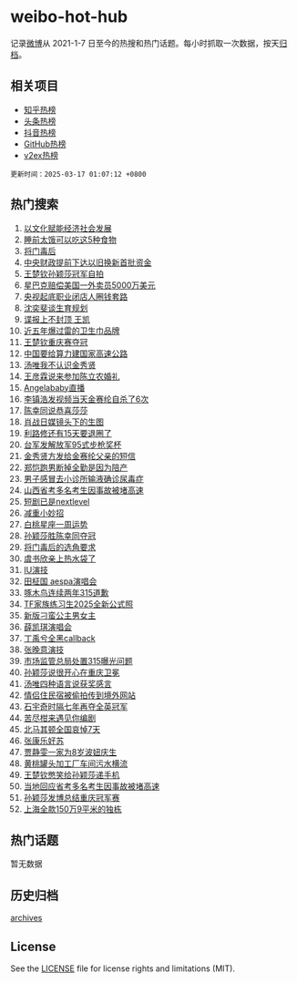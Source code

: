 # weibo-hot-hub

记录[微博](https://www.weibo.com)从 2021-1-7 日至今的热搜和热门话题。每小时抓取一次数据，按天[归档](archives)。

## 相关项目

- [知乎热榜](https://github.com/lonnyzhang423/zhihu-hot-hub)
- [头条热榜](https://github.com/lonnyzhang423/toutiao-hot-hub)
- [抖音热榜](https://github.com/lonnyzhang423/douyin-hot-hub)
- [GitHub热榜](https://github.com/lonnyzhang423/github-hot-hub)
- [v2ex热榜](https://github.com/lonnyzhang423/v2ex-hot-hub)


`更新时间：2025-03-17 01:07:12 +0800`

## 热门搜索

1. [以文化赋能经济社会发展](https://m.weibo.cn/search?containerid=100103type%3D1%26t%3D10%26q%3D%23%E4%BB%A5%E6%96%87%E5%8C%96%E8%B5%8B%E8%83%BD%E7%BB%8F%E6%B5%8E%E7%A4%BE%E4%BC%9A%E5%8F%91%E5%B1%95%23&stream_entry_id=51&isnewpage=1&extparam=seat%3D1%26cate%3D10103%26pos%3D0%26filter_type%3Drealtimehot%26stream_entry_id%3D51%26c_type%3D51%26q%3D%2523%25E4%25BB%25A5%25E6%2596%2587%25E5%258C%2596%25E8%25B5%258B%25E8%2583%25BD%25E7%25BB%258F%25E6%25B5%258E%25E7%25A4%25BE%25E4%25BC%259A%25E5%258F%2591%25E5%25B1%2595%2523%26dgr%3D0%26display_time%3D1742144830%26pre_seqid%3D174214483067303082463156)
1. [睡前太饿可以吃这5种食物](https://m.weibo.cn/search?containerid=100103type%3D1%26t%3D10%26q%3D%23%E7%9D%A1%E5%89%8D%E5%A4%AA%E9%A5%BF%E5%8F%AF%E4%BB%A5%E5%90%83%E8%BF%995%E7%A7%8D%E9%A3%9F%E7%89%A9%23&stream_entry_id=31&isnewpage=1&extparam=seat%3D1%26lcate%3D5001%26dgr%3D0%26c_type%3D31%26cate%3D5001%26q%3D%2523%25E7%259D%25A1%25E5%2589%258D%25E5%25A4%25AA%25E9%25A5%25BF%25E5%258F%25AF%25E4%25BB%25A5%25E5%2590%2583%25E8%25BF%25995%25E7%25A7%258D%25E9%25A3%259F%25E7%2589%25A9%2523%26pos%3D0%26band_rank%3D1%26stream_entry_id%3D31%26flag%3D1%26filter_type%3Drealtimehot%26realpos%3D1%26display_time%3D1742144830%26pre_seqid%3D174214483067303082463156)
1. [将门毒后](https://m.weibo.cn/search?containerid=100103type%3D1%26t%3D10%26q%3D%E5%B0%86%E9%97%A8%E6%AF%92%E5%90%8E&stream_entry_id=31&isnewpage=1&extparam=seat%3D1%26lcate%3D5001%26dgr%3D0%26c_type%3D31%26cate%3D5001%26q%3D%25E5%25B0%2586%25E9%2597%25A8%25E6%25AF%2592%25E5%2590%258E%26pos%3D1%26band_rank%3D2%26stream_entry_id%3D31%26flag%3D2%26filter_type%3Drealtimehot%26realpos%3D2%26display_time%3D1742144830%26pre_seqid%3D174214483067303082463156)
1. [中央财政提前下达以旧换新首批资金](https://m.weibo.cn/search?containerid=100103type%3D1%26t%3D10%26q%3D%23%E4%B8%AD%E5%A4%AE%E8%B4%A2%E6%94%BF%E6%8F%90%E5%89%8D%E4%B8%8B%E8%BE%BE%E4%BB%A5%E6%97%A7%E6%8D%A2%E6%96%B0%E9%A6%96%E6%89%B9%E8%B5%84%E9%87%91%23&stream_entry_id=31&isnewpage=1&extparam=seat%3D1%26lcate%3D5001%26dgr%3D0%26c_type%3D31%26cate%3D5001%26q%3D%2523%25E4%25B8%25AD%25E5%25A4%25AE%25E8%25B4%25A2%25E6%2594%25BF%25E6%258F%2590%25E5%2589%258D%25E4%25B8%258B%25E8%25BE%25BE%25E4%25BB%25A5%25E6%2597%25A7%25E6%258D%25A2%25E6%2596%25B0%25E9%25A6%2596%25E6%2589%25B9%25E8%25B5%2584%25E9%2587%2591%2523%26pos%3D2%26band_rank%3D3%26stream_entry_id%3D31%26flag%3D0%26filter_type%3Drealtimehot%26realpos%3D3%26display_time%3D1742144830%26pre_seqid%3D174214483067303082463156)
1. [王楚钦孙颖莎冠军自拍](https://m.weibo.cn/search?containerid=100103type%3D1%26t%3D10%26q%3D%23%E7%8E%8B%E6%A5%9A%E9%92%A6%E5%AD%99%E9%A2%96%E8%8E%8E%E5%86%A0%E5%86%9B%E8%87%AA%E6%8B%8D%23&stream_entry_id=31&isnewpage=1&extparam=seat%3D1%26lcate%3D5001%26dgr%3D0%26c_type%3D31%26cate%3D5001%26q%3D%2523%25E7%258E%258B%25E6%25A5%259A%25E9%2592%25A6%25E5%25AD%2599%25E9%25A2%2596%25E8%258E%258E%25E5%2586%25A0%25E5%2586%259B%25E8%2587%25AA%25E6%258B%258D%2523%26pos%3D3%26band_rank%3D4%26stream_entry_id%3D31%26flag%3D16%26filter_type%3Drealtimehot%26realpos%3D4%26display_time%3D1742144830%26pre_seqid%3D174214483067303082463156)
1. [星巴克赔偿美国一外卖员5000万美元](https://m.weibo.cn/search?containerid=100103type%3D1%26t%3D10%26q%3D%23%E6%98%9F%E5%B7%B4%E5%85%8B%E8%B5%94%E5%81%BF%E7%BE%8E%E5%9B%BD%E4%B8%80%E5%A4%96%E5%8D%96%E5%91%985000%E4%B8%87%E7%BE%8E%E5%85%83%23&stream_entry_id=31&isnewpage=1&extparam=seat%3D1%26lcate%3D5001%26dgr%3D0%26c_type%3D31%26cate%3D5001%26q%3D%2523%25E6%2598%259F%25E5%25B7%25B4%25E5%2585%258B%25E8%25B5%2594%25E5%2581%25BF%25E7%25BE%258E%25E5%259B%25BD%25E4%25B8%2580%25E5%25A4%2596%25E5%258D%2596%25E5%2591%25985000%25E4%25B8%2587%25E7%25BE%258E%25E5%2585%2583%2523%26pos%3D4%26band_rank%3D5%26stream_entry_id%3D31%26flag%3D0%26filter_type%3Drealtimehot%26realpos%3D5%26display_time%3D1742144830%26pre_seqid%3D174214483067303082463156)
1. [央视起底职业闭店人圈钱套路](https://m.weibo.cn/search?containerid=100103type%3D1%26t%3D10%26q%3D%23%E5%A4%AE%E8%A7%86%E8%B5%B7%E5%BA%95%E8%81%8C%E4%B8%9A%E9%97%AD%E5%BA%97%E4%BA%BA%E5%9C%88%E9%92%B1%E5%A5%97%E8%B7%AF%23&stream_entry_id=31&isnewpage=1&extparam=seat%3D1%26lcate%3D5001%26dgr%3D0%26c_type%3D31%26cate%3D5001%26q%3D%2523%25E5%25A4%25AE%25E8%25A7%2586%25E8%25B5%25B7%25E5%25BA%2595%25E8%2581%258C%25E4%25B8%259A%25E9%2597%25AD%25E5%25BA%2597%25E4%25BA%25BA%25E5%259C%2588%25E9%2592%25B1%25E5%25A5%2597%25E8%25B7%25AF%2523%26pos%3D5%26band_rank%3D6%26stream_entry_id%3D31%26flag%3D1%26filter_type%3Drealtimehot%26realpos%3D6%26display_time%3D1742144830%26pre_seqid%3D174214483067303082463156)
1. [沈奕斐谈生育规划](https://m.weibo.cn/search?containerid=100103type%3D1%26t%3D10%26q%3D%23%E6%B2%88%E5%A5%95%E6%96%90%E8%B0%88%E7%94%9F%E8%82%B2%E8%A7%84%E5%88%92%23&stream_entry_id=31&isnewpage=1&extparam=seat%3D1%26topic_ad%3D1%26lcate%3D5001%26filter_type%3Drealtimehot%26c_type%3D31%26cate%3D5001%26is_ad_pos%3D1%26pos%3D6%26q%3D%2523%25E6%25B2%2588%25E5%25A5%2595%25E6%2596%2590%25E8%25B0%2588%25E7%2594%259F%25E8%2582%25B2%25E8%25A7%2584%25E5%2588%2592%2523%26stream_entry_id%3D31%26band_rank%3D7%26dgr%3D0%26adid%3D279197%26display_time%3D1742144830%26pre_seqid%3D174214483067303082463156)
1. [谍报上不封顶 王凯](https://m.weibo.cn/search?containerid=100103type%3D1%26t%3D10%26q%3D%E8%B0%8D%E6%8A%A5%E4%B8%8A%E4%B8%8D%E5%B0%81%E9%A1%B6+%E7%8E%8B%E5%87%AF&stream_entry_id=31&isnewpage=1&extparam=seat%3D1%26lcate%3D5001%26dgr%3D0%26c_type%3D31%26cate%3D5001%26q%3D%25E8%25B0%258D%25E6%258A%25A5%25E4%25B8%258A%25E4%25B8%258D%25E5%25B0%2581%25E9%25A1%25B6%2520%25E7%258E%258B%25E5%2587%25AF%26pos%3D7%26band_rank%3D7%26stream_entry_id%3D31%26flag%3D1%26filter_type%3Drealtimehot%26realpos%3D7%26display_time%3D1742144830%26pre_seqid%3D174214483067303082463156)
1. [近五年爆过雷的卫生巾品牌](https://m.weibo.cn/search?containerid=100103type%3D1%26t%3D10%26q%3D%23%E8%BF%91%E4%BA%94%E5%B9%B4%E7%88%86%E8%BF%87%E9%9B%B7%E7%9A%84%E5%8D%AB%E7%94%9F%E5%B7%BE%E5%93%81%E7%89%8C%23&stream_entry_id=31&isnewpage=1&extparam=seat%3D1%26lcate%3D5001%26dgr%3D0%26c_type%3D31%26cate%3D5001%26q%3D%2523%25E8%25BF%2591%25E4%25BA%2594%25E5%25B9%25B4%25E7%2588%2586%25E8%25BF%2587%25E9%259B%25B7%25E7%259A%2584%25E5%258D%25AB%25E7%2594%259F%25E5%25B7%25BE%25E5%2593%2581%25E7%2589%258C%2523%26pos%3D8%26band_rank%3D8%26stream_entry_id%3D31%26flag%3D0%26filter_type%3Drealtimehot%26realpos%3D8%26display_time%3D1742144830%26pre_seqid%3D174214483067303082463156)
1. [王楚钦重庆赛夺冠](https://m.weibo.cn/search?containerid=100103type%3D1%26t%3D10%26q%3D%23%E7%8E%8B%E6%A5%9A%E9%92%A6%E9%87%8D%E5%BA%86%E8%B5%9B%E5%A4%BA%E5%86%A0%23&stream_entry_id=31&isnewpage=1&extparam=seat%3D1%26lcate%3D5001%26dgr%3D0%26c_type%3D31%26cate%3D5001%26q%3D%2523%25E7%258E%258B%25E6%25A5%259A%25E9%2592%25A6%25E9%2587%258D%25E5%25BA%2586%25E8%25B5%259B%25E5%25A4%25BA%25E5%2586%25A0%2523%26pos%3D9%26band_rank%3D9%26stream_entry_id%3D31%26flag%3D16%26filter_type%3Drealtimehot%26realpos%3D9%26display_time%3D1742144830%26pre_seqid%3D174214483067303082463156)
1. [中国要给算力建国家高速公路](https://m.weibo.cn/search?containerid=100103type%3D1%26t%3D10%26q%3D%23%E4%B8%AD%E5%9B%BD%E8%A6%81%E7%BB%99%E7%AE%97%E5%8A%9B%E5%BB%BA%E5%9B%BD%E5%AE%B6%E9%AB%98%E9%80%9F%E5%85%AC%E8%B7%AF%23&stream_entry_id=31&isnewpage=1&extparam=seat%3D1%26lcate%3D5001%26dgr%3D0%26c_type%3D31%26cate%3D5001%26q%3D%2523%25E4%25B8%25AD%25E5%259B%25BD%25E8%25A6%2581%25E7%25BB%2599%25E7%25AE%2597%25E5%258A%259B%25E5%25BB%25BA%25E5%259B%25BD%25E5%25AE%25B6%25E9%25AB%2598%25E9%2580%259F%25E5%2585%25AC%25E8%25B7%25AF%2523%26pos%3D10%26band_rank%3D10%26stream_entry_id%3D31%26flag%3D1%26filter_type%3Drealtimehot%26realpos%3D10%26display_time%3D1742144830%26pre_seqid%3D174214483067303082463156)
1. [汤唯我不认识金秀贤](https://m.weibo.cn/search?containerid=100103type%3D1%26t%3D10%26q%3D%23%E6%B1%A4%E5%94%AF%E6%88%91%E4%B8%8D%E8%AE%A4%E8%AF%86%E9%87%91%E7%A7%80%E8%B4%A4%23&stream_entry_id=31&isnewpage=1&extparam=seat%3D1%26lcate%3D5001%26dgr%3D0%26c_type%3D31%26cate%3D5001%26q%3D%2523%25E6%25B1%25A4%25E5%2594%25AF%25E6%2588%2591%25E4%25B8%258D%25E8%25AE%25A4%25E8%25AF%2586%25E9%2587%2591%25E7%25A7%2580%25E8%25B4%25A4%2523%26pos%3D11%26band_rank%3D11%26stream_entry_id%3D31%26flag%3D2%26filter_type%3Drealtimehot%26realpos%3D11%26display_time%3D1742144830%26pre_seqid%3D174214483067303082463156)
1. [王彦霖说来参加陈立农婚礼](https://m.weibo.cn/search?containerid=100103type%3D1%26t%3D10%26q%3D%E7%8E%8B%E5%BD%A6%E9%9C%96%E8%AF%B4%E6%9D%A5%E5%8F%82%E5%8A%A0%E9%99%88%E7%AB%8B%E5%86%9C%E5%A9%9A%E7%A4%BC&stream_entry_id=31&isnewpage=1&extparam=seat%3D1%26lcate%3D5001%26dgr%3D0%26c_type%3D31%26cate%3D5001%26q%3D%25E7%258E%258B%25E5%25BD%25A6%25E9%259C%2596%25E8%25AF%25B4%25E6%259D%25A5%25E5%258F%2582%25E5%258A%25A0%25E9%2599%2588%25E7%25AB%258B%25E5%2586%259C%25E5%25A9%259A%25E7%25A4%25BC%26pos%3D12%26band_rank%3D12%26stream_entry_id%3D31%26flag%3D1%26filter_type%3Drealtimehot%26realpos%3D12%26display_time%3D1742144830%26pre_seqid%3D174214483067303082463156)
1. [Angelababy直播](https://m.weibo.cn/search?containerid=100103type%3D1%26t%3D10%26q%3DAngelababy%E7%9B%B4%E6%92%AD&stream_entry_id=31&isnewpage=1&extparam=seat%3D1%26lcate%3D5001%26dgr%3D0%26c_type%3D31%26cate%3D5001%26q%3DAngelababy%25E7%259B%25B4%25E6%2592%25AD%26pos%3D13%26band_rank%3D13%26stream_entry_id%3D31%26flag%3D2%26filter_type%3Drealtimehot%26realpos%3D13%26display_time%3D1742144830%26pre_seqid%3D174214483067303082463156)
1. [李镇浩发视频当天金赛纶自杀了6次](https://m.weibo.cn/search?containerid=100103type%3D1%26t%3D10%26q%3D%23%E6%9D%8E%E9%95%87%E6%B5%A9%E5%8F%91%E8%A7%86%E9%A2%91%E5%BD%93%E5%A4%A9%E9%87%91%E8%B5%9B%E7%BA%B6%E8%87%AA%E6%9D%80%E4%BA%866%E6%AC%A1%23&stream_entry_id=31&isnewpage=1&extparam=seat%3D1%26lcate%3D5001%26dgr%3D0%26c_type%3D31%26cate%3D5001%26q%3D%2523%25E6%259D%258E%25E9%2595%2587%25E6%25B5%25A9%25E5%258F%2591%25E8%25A7%2586%25E9%25A2%2591%25E5%25BD%2593%25E5%25A4%25A9%25E9%2587%2591%25E8%25B5%259B%25E7%25BA%25B6%25E8%2587%25AA%25E6%259D%2580%25E4%25BA%25866%25E6%25AC%25A1%2523%26pos%3D14%26band_rank%3D14%26stream_entry_id%3D31%26flag%3D2%26filter_type%3Drealtimehot%26realpos%3D14%26display_time%3D1742144830%26pre_seqid%3D174214483067303082463156)
1. [陈幸同说恭喜莎莎](https://m.weibo.cn/search?containerid=100103type%3D1%26t%3D10%26q%3D%23%E9%99%88%E5%B9%B8%E5%90%8C%E8%AF%B4%E6%81%AD%E5%96%9C%E8%8E%8E%E8%8E%8E%23&stream_entry_id=31&isnewpage=1&extparam=seat%3D1%26lcate%3D5001%26dgr%3D0%26c_type%3D31%26cate%3D5001%26q%3D%2523%25E9%2599%2588%25E5%25B9%25B8%25E5%2590%258C%25E8%25AF%25B4%25E6%2581%25AD%25E5%2596%259C%25E8%258E%258E%25E8%258E%258E%2523%26pos%3D15%26band_rank%3D15%26stream_entry_id%3D31%26flag%3D1%26filter_type%3Drealtimehot%26realpos%3D15%26display_time%3D1742144830%26pre_seqid%3D174214483067303082463156)
1. [肖战日媒镜头下的生图](https://m.weibo.cn/search?containerid=100103type%3D1%26t%3D10%26q%3D%23%E8%82%96%E6%88%98%E6%97%A5%E5%AA%92%E9%95%9C%E5%A4%B4%E4%B8%8B%E7%9A%84%E7%94%9F%E5%9B%BE%23&stream_entry_id=31&isnewpage=1&extparam=seat%3D1%26lcate%3D5001%26dgr%3D0%26c_type%3D31%26cate%3D5001%26q%3D%2523%25E8%2582%2596%25E6%2588%2598%25E6%2597%25A5%25E5%25AA%2592%25E9%2595%259C%25E5%25A4%25B4%25E4%25B8%258B%25E7%259A%2584%25E7%2594%259F%25E5%259B%25BE%2523%26pos%3D16%26band_rank%3D16%26stream_entry_id%3D31%26flag%3D1%26filter_type%3Drealtimehot%26realpos%3D16%26display_time%3D1742144830%26pre_seqid%3D174214483067303082463156)
1. [利路修还有15天要退圈了](https://m.weibo.cn/search?containerid=100103type%3D1%26t%3D10%26q%3D%23%E5%88%A9%E8%B7%AF%E4%BF%AE%E8%BF%98%E6%9C%8915%E5%A4%A9%E8%A6%81%E9%80%80%E5%9C%88%E4%BA%86%23&stream_entry_id=31&isnewpage=1&extparam=seat%3D1%26lcate%3D5001%26dgr%3D0%26c_type%3D31%26cate%3D5001%26q%3D%2523%25E5%2588%25A9%25E8%25B7%25AF%25E4%25BF%25AE%25E8%25BF%2598%25E6%259C%258915%25E5%25A4%25A9%25E8%25A6%2581%25E9%2580%2580%25E5%259C%2588%25E4%25BA%2586%2523%26pos%3D17%26band_rank%3D17%26stream_entry_id%3D31%26flag%3D0%26filter_type%3Drealtimehot%26realpos%3D17%26display_time%3D1742144830%26pre_seqid%3D174214483067303082463156)
1. [台军发解放军95式步枪奖杯](https://m.weibo.cn/search?containerid=100103type%3D1%26t%3D10%26q%3D%23%E5%8F%B0%E5%86%9B%E5%8F%91%E8%A7%A3%E6%94%BE%E5%86%9B95%E5%BC%8F%E6%AD%A5%E6%9E%AA%E5%A5%96%E6%9D%AF%23&stream_entry_id=31&isnewpage=1&extparam=seat%3D1%26lcate%3D5001%26dgr%3D0%26c_type%3D31%26cate%3D5001%26q%3D%2523%25E5%258F%25B0%25E5%2586%259B%25E5%258F%2591%25E8%25A7%25A3%25E6%2594%25BE%25E5%2586%259B95%25E5%25BC%258F%25E6%25AD%25A5%25E6%259E%25AA%25E5%25A5%2596%25E6%259D%25AF%2523%26pos%3D18%26band_rank%3D18%26stream_entry_id%3D31%26flag%3D0%26filter_type%3Drealtimehot%26realpos%3D18%26display_time%3D1742144830%26pre_seqid%3D174214483067303082463156)
1. [金秀贤方发给金赛纶父亲的短信](https://m.weibo.cn/search?containerid=100103type%3D1%26t%3D10%26q%3D%23%E9%87%91%E7%A7%80%E8%B4%A4%E6%96%B9%E5%8F%91%E7%BB%99%E9%87%91%E8%B5%9B%E7%BA%B6%E7%88%B6%E4%BA%B2%E7%9A%84%E7%9F%AD%E4%BF%A1%23&stream_entry_id=31&isnewpage=1&extparam=seat%3D1%26lcate%3D5001%26dgr%3D0%26c_type%3D31%26cate%3D5001%26q%3D%2523%25E9%2587%2591%25E7%25A7%2580%25E8%25B4%25A4%25E6%2596%25B9%25E5%258F%2591%25E7%25BB%2599%25E9%2587%2591%25E8%25B5%259B%25E7%25BA%25B6%25E7%2588%25B6%25E4%25BA%25B2%25E7%259A%2584%25E7%259F%25AD%25E4%25BF%25A1%2523%26pos%3D19%26band_rank%3D19%26stream_entry_id%3D31%26flag%3D2%26filter_type%3Drealtimehot%26realpos%3D19%26display_time%3D1742144830%26pre_seqid%3D174214483067303082463156)
1. [郑恺跑男断掉全勤是因为陪产](https://m.weibo.cn/search?containerid=100103type%3D1%26t%3D10%26q%3D%E9%83%91%E6%81%BA%E8%B7%91%E7%94%B7%E6%96%AD%E6%8E%89%E5%85%A8%E5%8B%A4%E6%98%AF%E5%9B%A0%E4%B8%BA%E9%99%AA%E4%BA%A7&stream_entry_id=31&isnewpage=1&extparam=seat%3D1%26lcate%3D5001%26dgr%3D0%26c_type%3D31%26cate%3D5001%26q%3D%25E9%2583%2591%25E6%2581%25BA%25E8%25B7%2591%25E7%2594%25B7%25E6%2596%25AD%25E6%258E%2589%25E5%2585%25A8%25E5%258B%25A4%25E6%2598%25AF%25E5%259B%25A0%25E4%25B8%25BA%25E9%2599%25AA%25E4%25BA%25A7%26pos%3D20%26band_rank%3D20%26stream_entry_id%3D31%26flag%3D0%26filter_type%3Drealtimehot%26realpos%3D20%26display_time%3D1742144830%26pre_seqid%3D174214483067303082463156)
1. [男子感冒去小诊所输液确诊尿毒症](https://m.weibo.cn/search?containerid=100103type%3D1%26t%3D10%26q%3D%23%E7%94%B7%E5%AD%90%E6%84%9F%E5%86%92%E5%8E%BB%E5%B0%8F%E8%AF%8A%E6%89%80%E8%BE%93%E6%B6%B2%E7%A1%AE%E8%AF%8A%E5%B0%BF%E6%AF%92%E7%97%87%23&stream_entry_id=31&isnewpage=1&extparam=seat%3D1%26lcate%3D5001%26dgr%3D0%26c_type%3D31%26cate%3D5001%26q%3D%2523%25E7%2594%25B7%25E5%25AD%2590%25E6%2584%259F%25E5%2586%2592%25E5%258E%25BB%25E5%25B0%258F%25E8%25AF%258A%25E6%2589%2580%25E8%25BE%2593%25E6%25B6%25B2%25E7%25A1%25AE%25E8%25AF%258A%25E5%25B0%25BF%25E6%25AF%2592%25E7%2597%2587%2523%26pos%3D21%26band_rank%3D21%26stream_entry_id%3D31%26flag%3D0%26filter_type%3Drealtimehot%26realpos%3D21%26display_time%3D1742144830%26pre_seqid%3D174214483067303082463156)
1. [山西省考多名考生因事故被堵高速](https://m.weibo.cn/search?containerid=100103type%3D1%26t%3D10%26q%3D%23%E5%B1%B1%E8%A5%BF%E7%9C%81%E8%80%83%E5%A4%9A%E5%90%8D%E8%80%83%E7%94%9F%E5%9B%A0%E4%BA%8B%E6%95%85%E8%A2%AB%E5%A0%B5%E9%AB%98%E9%80%9F%23&stream_entry_id=31&isnewpage=1&extparam=seat%3D1%26lcate%3D5001%26dgr%3D0%26c_type%3D31%26cate%3D5001%26q%3D%2523%25E5%25B1%25B1%25E8%25A5%25BF%25E7%259C%2581%25E8%2580%2583%25E5%25A4%259A%25E5%2590%258D%25E8%2580%2583%25E7%2594%259F%25E5%259B%25A0%25E4%25BA%258B%25E6%2595%2585%25E8%25A2%25AB%25E5%25A0%25B5%25E9%25AB%2598%25E9%2580%259F%2523%26pos%3D22%26band_rank%3D22%26stream_entry_id%3D31%26flag%3D0%26filter_type%3Drealtimehot%26realpos%3D22%26display_time%3D1742144830%26pre_seqid%3D174214483067303082463156)
1. [短剧已是nextlevel](https://m.weibo.cn/search?containerid=100103type%3D1%26t%3D10%26q%3D%E7%9F%AD%E5%89%A7%E5%B7%B2%E6%98%AFnextlevel&stream_entry_id=31&isnewpage=1&extparam=seat%3D1%26lcate%3D5001%26dgr%3D0%26c_type%3D31%26cate%3D5001%26q%3D%25E7%259F%25AD%25E5%2589%25A7%25E5%25B7%25B2%25E6%2598%25AFnextlevel%26pos%3D23%26band_rank%3D23%26stream_entry_id%3D31%26flag%3D0%26filter_type%3Drealtimehot%26realpos%3D23%26display_time%3D1742144830%26pre_seqid%3D174214483067303082463156)
1. [减重小妙招](https://m.weibo.cn/search?containerid=100103type%3D1%26t%3D10%26q%3D%23%E5%87%8F%E9%87%8D%E5%B0%8F%E5%A6%99%E6%8B%9B%23&stream_entry_id=31&isnewpage=1&extparam=seat%3D1%26lcate%3D5001%26dgr%3D0%26c_type%3D31%26cate%3D5001%26q%3D%2523%25E5%2587%258F%25E9%2587%258D%25E5%25B0%258F%25E5%25A6%2599%25E6%258B%259B%2523%26pos%3D24%26band_rank%3D24%26stream_entry_id%3D31%26flag%3D1%26filter_type%3Drealtimehot%26realpos%3D24%26display_time%3D1742144830%26pre_seqid%3D174214483067303082463156)
1. [白桃星座一周运势](https://m.weibo.cn/search?containerid=100103type%3D1%26t%3D10%26q%3D%E7%99%BD%E6%A1%83%E6%98%9F%E5%BA%A7%E4%B8%80%E5%91%A8%E8%BF%90%E5%8A%BF&stream_entry_id=31&isnewpage=1&extparam=seat%3D1%26lcate%3D5001%26dgr%3D0%26c_type%3D31%26cate%3D5001%26q%3D%25E7%2599%25BD%25E6%25A1%2583%25E6%2598%259F%25E5%25BA%25A7%25E4%25B8%2580%25E5%2591%25A8%25E8%25BF%2590%25E5%258A%25BF%26pos%3D25%26band_rank%3D25%26stream_entry_id%3D31%26flag%3D0%26filter_type%3Drealtimehot%26realpos%3D25%26display_time%3D1742144830%26pre_seqid%3D174214483067303082463156)
1. [孙颖莎胜陈幸同夺冠](https://m.weibo.cn/search?containerid=100103type%3D1%26t%3D10%26q%3D%23%E5%AD%99%E9%A2%96%E8%8E%8E%E8%83%9C%E9%99%88%E5%B9%B8%E5%90%8C%E5%A4%BA%E5%86%A0%23&stream_entry_id=31&isnewpage=1&extparam=seat%3D1%26lcate%3D5001%26dgr%3D0%26c_type%3D31%26cate%3D5001%26q%3D%2523%25E5%25AD%2599%25E9%25A2%2596%25E8%258E%258E%25E8%2583%259C%25E9%2599%2588%25E5%25B9%25B8%25E5%2590%258C%25E5%25A4%25BA%25E5%2586%25A0%2523%26pos%3D26%26band_rank%3D26%26stream_entry_id%3D31%26flag%3D0%26filter_type%3Drealtimehot%26realpos%3D26%26display_time%3D1742144830%26pre_seqid%3D174214483067303082463156)
1. [将门毒后的选角要求](https://m.weibo.cn/search?containerid=100103type%3D1%26t%3D10%26q%3D%23%E5%B0%86%E9%97%A8%E6%AF%92%E5%90%8E%E7%9A%84%E9%80%89%E8%A7%92%E8%A6%81%E6%B1%82%23&stream_entry_id=31&isnewpage=1&extparam=seat%3D1%26lcate%3D5001%26dgr%3D0%26c_type%3D31%26cate%3D5001%26q%3D%2523%25E5%25B0%2586%25E9%2597%25A8%25E6%25AF%2592%25E5%2590%258E%25E7%259A%2584%25E9%2580%2589%25E8%25A7%2592%25E8%25A6%2581%25E6%25B1%2582%2523%26pos%3D27%26band_rank%3D27%26stream_entry_id%3D31%26flag%3D0%26filter_type%3Drealtimehot%26realpos%3D27%26display_time%3D1742144830%26pre_seqid%3D174214483067303082463156)
1. [虞书欣亲上热水袋了](https://m.weibo.cn/search?containerid=100103type%3D1%26t%3D10%26q%3D%E8%99%9E%E4%B9%A6%E6%AC%A3%E4%BA%B2%E4%B8%8A%E7%83%AD%E6%B0%B4%E8%A2%8B%E4%BA%86&stream_entry_id=31&isnewpage=1&extparam=seat%3D1%26lcate%3D5001%26dgr%3D0%26c_type%3D31%26cate%3D5001%26q%3D%25E8%2599%259E%25E4%25B9%25A6%25E6%25AC%25A3%25E4%25BA%25B2%25E4%25B8%258A%25E7%2583%25AD%25E6%25B0%25B4%25E8%25A2%258B%25E4%25BA%2586%26pos%3D28%26band_rank%3D28%26stream_entry_id%3D31%26flag%3D1%26filter_type%3Drealtimehot%26realpos%3D28%26display_time%3D1742144830%26pre_seqid%3D174214483067303082463156)
1. [IU演技](https://m.weibo.cn/search?containerid=100103type%3D1%26t%3D10%26q%3DIU%E6%BC%94%E6%8A%80&stream_entry_id=31&isnewpage=1&extparam=seat%3D1%26lcate%3D5001%26dgr%3D0%26c_type%3D31%26cate%3D5001%26q%3DIU%25E6%25BC%2594%25E6%258A%2580%26pos%3D29%26band_rank%3D29%26stream_entry_id%3D31%26flag%3D0%26filter_type%3Drealtimehot%26realpos%3D29%26display_time%3D1742144830%26pre_seqid%3D174214483067303082463156)
1. [田柾国 aespa演唱会](https://m.weibo.cn/search?containerid=100103type%3D1%26t%3D10%26q%3D%E7%94%B0%E6%9F%BE%E5%9B%BD+aespa%E6%BC%94%E5%94%B1%E4%BC%9A&stream_entry_id=31&isnewpage=1&extparam=seat%3D1%26lcate%3D5001%26dgr%3D0%26c_type%3D31%26cate%3D5001%26q%3D%25E7%2594%25B0%25E6%259F%25BE%25E5%259B%25BD%2520aespa%25E6%25BC%2594%25E5%2594%25B1%25E4%25BC%259A%26pos%3D30%26band_rank%3D30%26stream_entry_id%3D31%26flag%3D0%26filter_type%3Drealtimehot%26realpos%3D30%26display_time%3D1742144830%26pre_seqid%3D174214483067303082463156)
1. [啄木鸟连续两年315道歉](https://m.weibo.cn/search?containerid=100103type%3D1%26t%3D10%26q%3D%23%E5%95%84%E6%9C%A8%E9%B8%9F%E8%BF%9E%E7%BB%AD%E4%B8%A4%E5%B9%B4315%E9%81%93%E6%AD%89%23&stream_entry_id=31&isnewpage=1&extparam=seat%3D1%26lcate%3D5001%26dgr%3D0%26c_type%3D31%26cate%3D5001%26q%3D%2523%25E5%2595%2584%25E6%259C%25A8%25E9%25B8%259F%25E8%25BF%259E%25E7%25BB%25AD%25E4%25B8%25A4%25E5%25B9%25B4315%25E9%2581%2593%25E6%25AD%2589%2523%26pos%3D31%26band_rank%3D31%26stream_entry_id%3D31%26flag%3D0%26filter_type%3Drealtimehot%26realpos%3D31%26display_time%3D1742144830%26pre_seqid%3D174214483067303082463156)
1. [TF家族练习生2025全新公式照](https://m.weibo.cn/search?containerid=100103type%3D1%26t%3D10%26q%3D%23TF%E5%AE%B6%E6%97%8F%E7%BB%83%E4%B9%A0%E7%94%9F2025%E5%85%A8%E6%96%B0%E5%85%AC%E5%BC%8F%E7%85%A7%23&stream_entry_id=31&isnewpage=1&extparam=seat%3D1%26lcate%3D5001%26dgr%3D0%26c_type%3D31%26cate%3D5001%26q%3D%2523TF%25E5%25AE%25B6%25E6%2597%258F%25E7%25BB%2583%25E4%25B9%25A0%25E7%2594%259F2025%25E5%2585%25A8%25E6%2596%25B0%25E5%2585%25AC%25E5%25BC%258F%25E7%2585%25A7%2523%26pos%3D32%26band_rank%3D32%26stream_entry_id%3D31%26flag%3D1%26filter_type%3Drealtimehot%26realpos%3D32%26display_time%3D1742144830%26pre_seqid%3D174214483067303082463156)
1. [新版刁蛮公主男女主](https://m.weibo.cn/search?containerid=100103type%3D1%26t%3D10%26q%3D%23%E6%96%B0%E7%89%88%E5%88%81%E8%9B%AE%E5%85%AC%E4%B8%BB%E7%94%B7%E5%A5%B3%E4%B8%BB%23&stream_entry_id=31&isnewpage=1&extparam=seat%3D1%26lcate%3D5001%26dgr%3D0%26c_type%3D31%26cate%3D5001%26q%3D%2523%25E6%2596%25B0%25E7%2589%2588%25E5%2588%2581%25E8%259B%25AE%25E5%2585%25AC%25E4%25B8%25BB%25E7%2594%25B7%25E5%25A5%25B3%25E4%25B8%25BB%2523%26pos%3D33%26band_rank%3D33%26stream_entry_id%3D31%26flag%3D1%26filter_type%3Drealtimehot%26realpos%3D33%26display_time%3D1742144830%26pre_seqid%3D174214483067303082463156)
1. [薛凯琪演唱会](https://m.weibo.cn/search?containerid=100103type%3D1%26t%3D10%26q%3D%E8%96%9B%E5%87%AF%E7%90%AA%E6%BC%94%E5%94%B1%E4%BC%9A&stream_entry_id=31&isnewpage=1&extparam=seat%3D1%26lcate%3D5001%26dgr%3D0%26c_type%3D31%26cate%3D5001%26q%3D%25E8%2596%259B%25E5%2587%25AF%25E7%2590%25AA%25E6%25BC%2594%25E5%2594%25B1%25E4%25BC%259A%26pos%3D34%26band_rank%3D34%26stream_entry_id%3D31%26flag%3D1%26filter_type%3Drealtimehot%26realpos%3D34%26display_time%3D1742144830%26pre_seqid%3D174214483067303082463156)
1. [丁禹兮全黑callback](https://m.weibo.cn/search?containerid=100103type%3D1%26t%3D10%26q%3D%23%E4%B8%81%E7%A6%B9%E5%85%AE%E5%85%A8%E9%BB%91callback%23&stream_entry_id=31&isnewpage=1&extparam=seat%3D1%26lcate%3D5001%26dgr%3D0%26c_type%3D31%26cate%3D5001%26q%3D%2523%25E4%25B8%2581%25E7%25A6%25B9%25E5%2585%25AE%25E5%2585%25A8%25E9%25BB%2591callback%2523%26pos%3D35%26band_rank%3D35%26stream_entry_id%3D31%26flag%3D1%26filter_type%3Drealtimehot%26realpos%3D35%26display_time%3D1742144830%26pre_seqid%3D174214483067303082463156)
1. [张晚意演技](https://m.weibo.cn/search?containerid=100103type%3D1%26t%3D10%26q%3D%E5%BC%A0%E6%99%9A%E6%84%8F%E6%BC%94%E6%8A%80&stream_entry_id=31&isnewpage=1&extparam=seat%3D1%26lcate%3D5001%26dgr%3D0%26c_type%3D31%26cate%3D5001%26q%3D%25E5%25BC%25A0%25E6%2599%259A%25E6%2584%258F%25E6%25BC%2594%25E6%258A%2580%26pos%3D36%26band_rank%3D36%26stream_entry_id%3D31%26flag%3D0%26filter_type%3Drealtimehot%26realpos%3D36%26display_time%3D1742144830%26pre_seqid%3D174214483067303082463156)
1. [市场监管总局处置315曝光问题](https://m.weibo.cn/search?containerid=100103type%3D1%26t%3D10%26q%3D%23%E5%B8%82%E5%9C%BA%E7%9B%91%E7%AE%A1%E6%80%BB%E5%B1%80%E5%A4%84%E7%BD%AE315%E6%9B%9D%E5%85%89%E9%97%AE%E9%A2%98%23&stream_entry_id=31&isnewpage=1&extparam=seat%3D1%26lcate%3D5001%26dgr%3D0%26c_type%3D31%26cate%3D5001%26q%3D%2523%25E5%25B8%2582%25E5%259C%25BA%25E7%259B%2591%25E7%25AE%25A1%25E6%2580%25BB%25E5%25B1%2580%25E5%25A4%2584%25E7%25BD%25AE315%25E6%259B%259D%25E5%2585%2589%25E9%2597%25AE%25E9%25A2%2598%2523%26pos%3D37%26band_rank%3D37%26stream_entry_id%3D31%26flag%3D1%26filter_type%3Drealtimehot%26realpos%3D37%26display_time%3D1742144830%26pre_seqid%3D174214483067303082463156)
1. [孙颖莎说很开心在重庆卫冕](https://m.weibo.cn/search?containerid=100103type%3D1%26t%3D10%26q%3D%23%E5%AD%99%E9%A2%96%E8%8E%8E%E8%AF%B4%E5%BE%88%E5%BC%80%E5%BF%83%E5%9C%A8%E9%87%8D%E5%BA%86%E5%8D%AB%E5%86%95%23&stream_entry_id=31&isnewpage=1&extparam=seat%3D1%26lcate%3D5001%26dgr%3D0%26c_type%3D31%26cate%3D5001%26q%3D%2523%25E5%25AD%2599%25E9%25A2%2596%25E8%258E%258E%25E8%25AF%25B4%25E5%25BE%2588%25E5%25BC%2580%25E5%25BF%2583%25E5%259C%25A8%25E9%2587%258D%25E5%25BA%2586%25E5%258D%25AB%25E5%2586%2595%2523%26pos%3D38%26band_rank%3D38%26stream_entry_id%3D31%26flag%3D0%26filter_type%3Drealtimehot%26realpos%3D38%26display_time%3D1742144830%26pre_seqid%3D174214483067303082463156)
1. [汤唯四种语言说获奖感言](https://m.weibo.cn/search?containerid=100103type%3D1%26t%3D10%26q%3D%23%E6%B1%A4%E5%94%AF%E5%9B%9B%E7%A7%8D%E8%AF%AD%E8%A8%80%E8%AF%B4%E8%8E%B7%E5%A5%96%E6%84%9F%E8%A8%80%23&stream_entry_id=31&isnewpage=1&extparam=seat%3D1%26lcate%3D5001%26dgr%3D0%26c_type%3D31%26cate%3D5001%26q%3D%2523%25E6%25B1%25A4%25E5%2594%25AF%25E5%259B%259B%25E7%25A7%258D%25E8%25AF%25AD%25E8%25A8%2580%25E8%25AF%25B4%25E8%258E%25B7%25E5%25A5%2596%25E6%2584%259F%25E8%25A8%2580%2523%26pos%3D39%26band_rank%3D39%26stream_entry_id%3D31%26flag%3D1%26filter_type%3Drealtimehot%26realpos%3D39%26display_time%3D1742144830%26pre_seqid%3D174214483067303082463156)
1. [情侣住民宿被偷拍传到境外网站](https://m.weibo.cn/search?containerid=100103type%3D1%26t%3D10%26q%3D%23%E6%83%85%E4%BE%A3%E4%BD%8F%E6%B0%91%E5%AE%BF%E8%A2%AB%E5%81%B7%E6%8B%8D%E4%BC%A0%E5%88%B0%E5%A2%83%E5%A4%96%E7%BD%91%E7%AB%99%23&stream_entry_id=31&isnewpage=1&extparam=seat%3D1%26lcate%3D5001%26dgr%3D0%26c_type%3D31%26cate%3D5001%26q%3D%2523%25E6%2583%2585%25E4%25BE%25A3%25E4%25BD%258F%25E6%25B0%2591%25E5%25AE%25BF%25E8%25A2%25AB%25E5%2581%25B7%25E6%258B%258D%25E4%25BC%25A0%25E5%2588%25B0%25E5%25A2%2583%25E5%25A4%2596%25E7%25BD%2591%25E7%25AB%2599%2523%26pos%3D40%26band_rank%3D40%26stream_entry_id%3D31%26flag%3D0%26filter_type%3Drealtimehot%26realpos%3D40%26display_time%3D1742144830%26pre_seqid%3D174214483067303082463156)
1. [石宇奇时隔七年再夺全英冠军](https://m.weibo.cn/search?containerid=100103type%3D1%26t%3D10%26q%3D%23%E7%9F%B3%E5%AE%87%E5%A5%87%E6%97%B6%E9%9A%94%E4%B8%83%E5%B9%B4%E5%86%8D%E5%A4%BA%E5%85%A8%E8%8B%B1%E5%86%A0%E5%86%9B%23&stream_entry_id=31&isnewpage=1&extparam=seat%3D1%26lcate%3D5001%26dgr%3D0%26c_type%3D31%26cate%3D5001%26q%3D%2523%25E7%259F%25B3%25E5%25AE%2587%25E5%25A5%2587%25E6%2597%25B6%25E9%259A%2594%25E4%25B8%2583%25E5%25B9%25B4%25E5%2586%258D%25E5%25A4%25BA%25E5%2585%25A8%25E8%258B%25B1%25E5%2586%25A0%25E5%2586%259B%2523%26pos%3D41%26band_rank%3D41%26stream_entry_id%3D31%26flag%3D1%26filter_type%3Drealtimehot%26realpos%3D41%26display_time%3D1742144830%26pre_seqid%3D174214483067303082463156)
1. [苦尽柑来遇见你编剧](https://m.weibo.cn/search?containerid=100103type%3D1%26t%3D10%26q%3D%E8%8B%A6%E5%B0%BD%E6%9F%91%E6%9D%A5%E9%81%87%E8%A7%81%E4%BD%A0%E7%BC%96%E5%89%A7&stream_entry_id=31&isnewpage=1&extparam=seat%3D1%26lcate%3D5001%26dgr%3D0%26c_type%3D31%26cate%3D5001%26q%3D%25E8%258B%25A6%25E5%25B0%25BD%25E6%259F%2591%25E6%259D%25A5%25E9%2581%2587%25E8%25A7%2581%25E4%25BD%25A0%25E7%25BC%2596%25E5%2589%25A7%26pos%3D42%26band_rank%3D42%26stream_entry_id%3D31%26flag%3D0%26filter_type%3Drealtimehot%26realpos%3D42%26display_time%3D1742144830%26pre_seqid%3D174214483067303082463156)
1. [北马其顿全国哀悼7天](https://m.weibo.cn/search?containerid=100103type%3D1%26t%3D10%26q%3D%23%E5%8C%97%E9%A9%AC%E5%85%B6%E9%A1%BF%E5%85%A8%E5%9B%BD%E5%93%80%E6%82%BC7%E5%A4%A9%23&stream_entry_id=31&isnewpage=1&extparam=seat%3D1%26lcate%3D5001%26dgr%3D0%26c_type%3D31%26cate%3D5001%26q%3D%2523%25E5%258C%2597%25E9%25A9%25AC%25E5%2585%25B6%25E9%25A1%25BF%25E5%2585%25A8%25E5%259B%25BD%25E5%2593%2580%25E6%2582%25BC7%25E5%25A4%25A9%2523%26pos%3D43%26band_rank%3D43%26stream_entry_id%3D31%26flag%3D1%26filter_type%3Drealtimehot%26realpos%3D43%26display_time%3D1742144830%26pre_seqid%3D174214483067303082463156)
1. [张康乐好苏](https://m.weibo.cn/search?containerid=100103type%3D1%26t%3D10%26q%3D%E5%BC%A0%E5%BA%B7%E4%B9%90%E5%A5%BD%E8%8B%8F&stream_entry_id=31&isnewpage=1&extparam=seat%3D1%26lcate%3D5001%26dgr%3D0%26c_type%3D31%26cate%3D5001%26q%3D%25E5%25BC%25A0%25E5%25BA%25B7%25E4%25B9%2590%25E5%25A5%25BD%25E8%258B%258F%26pos%3D44%26band_rank%3D44%26stream_entry_id%3D31%26flag%3D1%26filter_type%3Drealtimehot%26realpos%3D44%26display_time%3D1742144830%26pre_seqid%3D174214483067303082463156)
1. [贾静雯一家为8岁波妞庆生](https://m.weibo.cn/search?containerid=100103type%3D1%26t%3D10%26q%3D%23%E8%B4%BE%E9%9D%99%E9%9B%AF%E4%B8%80%E5%AE%B6%E4%B8%BA8%E5%B2%81%E6%B3%A2%E5%A6%9E%E5%BA%86%E7%94%9F%23&stream_entry_id=31&isnewpage=1&extparam=seat%3D1%26lcate%3D5001%26dgr%3D0%26c_type%3D31%26cate%3D5001%26q%3D%2523%25E8%25B4%25BE%25E9%259D%2599%25E9%259B%25AF%25E4%25B8%2580%25E5%25AE%25B6%25E4%25B8%25BA8%25E5%25B2%2581%25E6%25B3%25A2%25E5%25A6%259E%25E5%25BA%2586%25E7%2594%259F%2523%26pos%3D45%26band_rank%3D45%26stream_entry_id%3D31%26flag%3D0%26filter_type%3Drealtimehot%26realpos%3D45%26display_time%3D1742144830%26pre_seqid%3D174214483067303082463156)
1. [黄桃罐头加工厂车间污水横流](https://m.weibo.cn/search?containerid=100103type%3D1%26t%3D10%26q%3D%23%E9%BB%84%E6%A1%83%E7%BD%90%E5%A4%B4%E5%8A%A0%E5%B7%A5%E5%8E%82%E8%BD%A6%E9%97%B4%E6%B1%A1%E6%B0%B4%E6%A8%AA%E6%B5%81%23&stream_entry_id=31&isnewpage=1&extparam=seat%3D1%26lcate%3D5001%26dgr%3D0%26c_type%3D31%26cate%3D5001%26q%3D%2523%25E9%25BB%2584%25E6%25A1%2583%25E7%25BD%2590%25E5%25A4%25B4%25E5%258A%25A0%25E5%25B7%25A5%25E5%258E%2582%25E8%25BD%25A6%25E9%2597%25B4%25E6%25B1%25A1%25E6%25B0%25B4%25E6%25A8%25AA%25E6%25B5%2581%2523%26pos%3D46%26band_rank%3D46%26stream_entry_id%3D31%26flag%3D0%26filter_type%3Drealtimehot%26realpos%3D46%26display_time%3D1742144830%26pre_seqid%3D174214483067303082463156)
1. [王楚钦憋笑给孙颖莎递手机](https://m.weibo.cn/search?containerid=100103type%3D1%26t%3D10%26q%3D%23%E7%8E%8B%E6%A5%9A%E9%92%A6%E6%86%8B%E7%AC%91%E7%BB%99%E5%AD%99%E9%A2%96%E8%8E%8E%E9%80%92%E6%89%8B%E6%9C%BA%23&stream_entry_id=31&isnewpage=1&extparam=seat%3D1%26lcate%3D5001%26dgr%3D0%26c_type%3D31%26cate%3D5001%26q%3D%2523%25E7%258E%258B%25E6%25A5%259A%25E9%2592%25A6%25E6%2586%258B%25E7%25AC%2591%25E7%25BB%2599%25E5%25AD%2599%25E9%25A2%2596%25E8%258E%258E%25E9%2580%2592%25E6%2589%258B%25E6%259C%25BA%2523%26pos%3D47%26band_rank%3D47%26stream_entry_id%3D31%26flag%3D0%26filter_type%3Drealtimehot%26realpos%3D47%26display_time%3D1742144830%26pre_seqid%3D174214483067303082463156)
1. [当地回应省考多名考生因事故被堵高速](https://m.weibo.cn/search?containerid=100103type%3D1%26t%3D10%26q%3D%23%E5%BD%93%E5%9C%B0%E5%9B%9E%E5%BA%94%E7%9C%81%E8%80%83%E5%A4%9A%E5%90%8D%E8%80%83%E7%94%9F%E5%9B%A0%E4%BA%8B%E6%95%85%E8%A2%AB%E5%A0%B5%E9%AB%98%E9%80%9F%23&stream_entry_id=31&isnewpage=1&extparam=seat%3D1%26lcate%3D5001%26dgr%3D0%26c_type%3D31%26cate%3D5001%26q%3D%2523%25E5%25BD%2593%25E5%259C%25B0%25E5%259B%259E%25E5%25BA%2594%25E7%259C%2581%25E8%2580%2583%25E5%25A4%259A%25E5%2590%258D%25E8%2580%2583%25E7%2594%259F%25E5%259B%25A0%25E4%25BA%258B%25E6%2595%2585%25E8%25A2%25AB%25E5%25A0%25B5%25E9%25AB%2598%25E9%2580%259F%2523%26pos%3D48%26band_rank%3D48%26stream_entry_id%3D31%26flag%3D0%26filter_type%3Drealtimehot%26realpos%3D48%26display_time%3D1742144830%26pre_seqid%3D174214483067303082463156)
1. [孙颖莎发博总结重庆冠军赛](https://m.weibo.cn/search?containerid=100103type%3D1%26t%3D10%26q%3D%23%E5%AD%99%E9%A2%96%E8%8E%8E%E5%8F%91%E5%8D%9A%E6%80%BB%E7%BB%93%E9%87%8D%E5%BA%86%E5%86%A0%E5%86%9B%E8%B5%9B%23&stream_entry_id=31&isnewpage=1&extparam=seat%3D1%26lcate%3D5001%26dgr%3D0%26c_type%3D31%26cate%3D5001%26q%3D%2523%25E5%25AD%2599%25E9%25A2%2596%25E8%258E%258E%25E5%258F%2591%25E5%258D%259A%25E6%2580%25BB%25E7%25BB%2593%25E9%2587%258D%25E5%25BA%2586%25E5%2586%25A0%25E5%2586%259B%25E8%25B5%259B%2523%26pos%3D49%26band_rank%3D49%26stream_entry_id%3D31%26flag%3D0%26filter_type%3Drealtimehot%26realpos%3D49%26display_time%3D1742144830%26pre_seqid%3D174214483067303082463156)
1. [上海全款150万9平米的独栋](https://m.weibo.cn/search?containerid=100103type%3D1%26t%3D10%26q%3D%E4%B8%8A%E6%B5%B7%E5%85%A8%E6%AC%BE150%E4%B8%879%E5%B9%B3%E7%B1%B3%E7%9A%84%E7%8B%AC%E6%A0%8B&stream_entry_id=31&isnewpage=1&extparam=seat%3D1%26lcate%3D5001%26dgr%3D0%26c_type%3D31%26cate%3D5001%26q%3D%25E4%25B8%258A%25E6%25B5%25B7%25E5%2585%25A8%25E6%25AC%25BE150%25E4%25B8%25879%25E5%25B9%25B3%25E7%25B1%25B3%25E7%259A%2584%25E7%258B%25AC%25E6%25A0%258B%26pos%3D50%26band_rank%3D50%26stream_entry_id%3D31%26flag%3D0%26filter_type%3Drealtimehot%26realpos%3D50%26display_time%3D1742144830%26pre_seqid%3D174214483067303082463156)

## 热门话题

暂无数据

## 历史归档

[archives](archives)

## License

See the [LICENSE](LICENSE) file for license rights and limitations (MIT).
